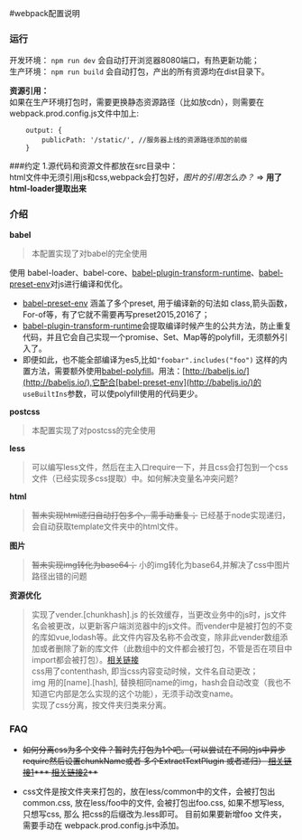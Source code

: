 #webpack配置说明

### 运行
开发环境： `npm run dev` 会自动打开浏览器8080端口，有热更新功能；   
生产环境： `npm run build` 会自动打包，产出的所有资源均在dist目录下。  

**资源引用：**   
如果在生产环境打包时，需要更换静态资源路径（比如放cdn），则需要在webpack.prod.config.js文件中加上:

```
	output: {
		publicPath: '/static/', //服务器上线的资源路径添加的前缀
	}
```


###约定
1.源代码和资源文件都放在src目录中：   
html文件中无须引用js和css,webpack会打包好，*图片的引用怎么办？* => **用了html-loader提取出来**
### 介绍
**babel**         
>  本配置实现了对babel的完全使用     

使用 babel-loader、babel-core、[babel-plugin-transform-runtime](http://babeljs.io/docs/plugins/transform-runtime/#)、[babel-preset-env](http://babeljs.io/)对js进行编译和优化。

* [babel-preset-env](http://babeljs.io/) 涵盖了多个preset, 用于编译新的句法如 class,箭头函数，For-of等，有了它就不需要再写preset2015,2016了； 
* [babel-plugin-transform-runtime](http://babeljs.io/docs/plugins/transform-runtime#polyfill)会提取编译时候产生的公共方法，防止重复代码，并且它会自己实现一个promise、Set、Map等的polyfill，无须额外引入了。
* 即便如此，也不能全部编译为es5,比如`"foobar".includes("foo")` 这样的内置方法，需要额外使用[babel-polyfill](http://babeljs.io/docs/usage/polyfill)。用法：[http://babeljs.io/](http://babeljs.io/),它配合[babel-preset-env](http://babeljs.io/)的 `useBuiltIns`参数，可以使polyfill使用的代码更少。 

**postcss**         
>  本配置实现了对postcss的完全使用

**less**         
>  可以编写less文件，然后在主入口require一下，并且css会打包到一个css文件（已经实现多css提取）中。如何解决变量名冲突问题?

**html**
><del>暂未实现html递归自动打包多个，需手动重复；</del> 已经基于node实现递归，会自动获取template文件夹中的html文件。
 
**图片**
> <del>暂未实现img转化为base64；</del> 小的img转化为base64,并解决了css中图片路径出错的问题

**资源优化**
> 实现了vender.[chunkhash].js 的长效缓存，当更改业务中的js时，js文件名会被更改，以更新客户端浏览器中的js文件。而vender中是被打包的不变的库如vue,lodash等。此文件内容及名称不会改变，除非此vender数组添加或者删除了新的库文件（此数组中的文件都会被打包，不管是否在项目中import都会被打包）。[相关链接](https://doc.webpack-china.org/guides/caching/)   
> css用了contenthash, 即当css内容变动时候，文件名自动更改；   
> img 用的[name].[hash], 替换相同name的img，hash会自动改变（我也不知道它内部是怎么实现的这个功能），无须手动改变name。   
> 实现了css分离，按文件夹归类来分离。
 
### FAQ 
*  <del>如何分离css为多个文件？暂时先打包为1个吧。（可以尝试在不同的js中异步require然后设置chunkName或者 多个ExtractTextPlugin 或者递归） [相关链接1](https://github.com/jquintozamora/webpack-multiple-css-output/blob/master/webpack/webpack.config.js)***   [相关链接2](https://github.com/webpack/webpack/tree/master/examples/multiple-entry-points-commons-chunk-css-bundle)**</del>

* css文件是按文件夹来打包的，放在less/common中的文件，会被打包出common.css, 放在less/foo中的文件, 会被打包出foo.css, 如果不想写less, 只想写css, 那么 把css的后缀改为.less即可。 目前如果要新增foo 文件夹，需要手动在 webpack.prod.config.js中添加。